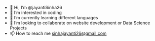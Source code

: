 - 👋 Hi, I’m @jayantiSinha26
- 👀 I’m interested in coding
- 🌱 I’m currently learning different languages
- 💞️ I’m looking to collaborate on website development or Data Science Projects
- 📫 How to reach me sinhajayanti26@gmail.com

<!---
jayantiSinha26/jayantiSinha26 is a ✨ special ✨ repository because its `README.md` (this file) appears on your GitHub profile.
You can click the Preview link to take a look at your changes.
--->
